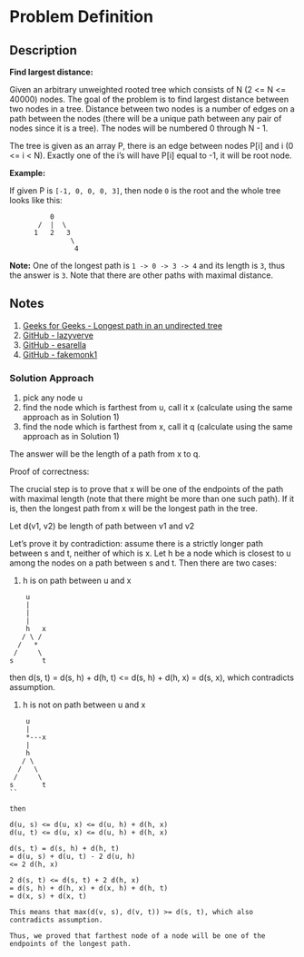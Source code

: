 # Problem Definition

## Description

**Find largest distance:**

Given an arbitrary unweighted rooted tree which consists of N (2 <= N <= 40000) nodes. The goal of the problem is to find largest distance between two nodes in a tree. Distance between two nodes is a number of edges on a path between the nodes (there will be a unique path between any pair of nodes since it is a tree). The nodes will be numbered 0 through N - 1.

The tree is given as an array P, there is an edge between nodes P[i] and i (0 <= i < N). Exactly one of the i’s will have P[i] equal to -1, it will be root node.

**Example:**

If given P is `[-1, 0, 0, 0, 3]`, then node `0` is the root and the whole tree looks like this:

```text
          0
       /  |  \
      1   2   3
               \
                4
```

**Note:** One of the longest path is `1 -> 0 -> 3 -> 4` and its length is `3`, thus the answer is `3`. Note that there are other paths with maximal distance.

## Notes

1. [Geeks for Geeks - Longest path in an undirected tree](https://www.geeksforgeeks.org/longest-path-undirected-tree/)
1. [GitHub - lazyverve](https://github.com/lazyverve/CodingPratice/blob/9929fa42392d1904755b52a938d83ee57c0030fb/src/main/java/com/interviewbit/graphs/LargestDistanceBetweenNodesofATree.java)
1. [GitHub - esarella](https://github.com/esarella/Graphs/blob/d5014e492d102de23763ff8a50b1c5cdf707aa61/src/Graphs/LargestDistanceBetweenNodesOfATree.java)
1. [GitHub - fakemonk1](https://github.com/fakemonk1/DataStructures-And-Algorithms-IB/blob/27dc5443c14e212d2101f9c83797a214aafe2b0c/src/graphs/LargestDistanceBetweenNodesOfATree.java)

### Solution Approach

1. pick any node u
1. find the node which is farthest from u, call it x (calculate using the same approach as in Solution 1)
1. find the node which is farthest from x, call it q (calculate using the same approach as in Solution 1)

The answer will be the length of a path from x to q.

Proof of correctness:

The crucial step is to prove that x will be one of the endpoints of the path with maximal length (note that there might be more than one such path). If it is, then the longest path from x will be the longest path in the tree.

Let d(v1, v2) be length of path between v1 and v2

Let’s prove it by contradiction: assume there is a strictly longer path between s and t, neither of which is x. Let h be a node which is closest to u among the nodes on a path between s and t. Then there are two cases:

1. h is on path between u and x

```text
    u
    |
    |
    |
    h   x
   / \ /
  /   *
 /     \
s       t
```

then d(s, t) = d(s, h) + d(h, t) <= d(s, h) + d(h, x) = d(s, x), which contradicts assumption.

1. h is not on path between u and x

```text
    u
    |
    *---x
    |
    h
   / \
  /   \
 /     \
s       t
``

then

d(u, s) <= d(u, x) <= d(u, h) + d(h, x)
d(u, t) <= d(u, x) <= d(u, h) + d(h, x)

d(s, t) = d(s, h) + d(h, t)
= d(u, s) + d(u, t) - 2 d(u, h)
<= 2 d(h, x)

2 d(s, t) <= d(s, t) + 2 d(h, x)
= d(s, h) + d(h, x) + d(x, h) + d(h, t)
= d(x, s) + d(x, t)

This means that max(d(v, s), d(v, t)) >= d(s, t), which also contradicts assumption.

Thus, we proved that farthest node of a node will be one of the endpoints of the longest path.

